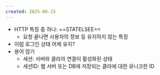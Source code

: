 ```yaml
---
created: 2025-06-15
---
```

- HTTP 특징 중 하나: ==STATELSEE==
	- 요청 끝나면 사용자의 정보 등 유지하지 않는 특징
- 이럼 로그인 상태 어케 유지?
- 용어 암기
	- 세션: 서버와 클라의 연결이 활성화된 상태
	- 세션ID: 웹 서버 또는 DB에 저장되는 클라에 대한 유니크한 ID
